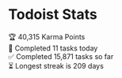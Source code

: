 
# Todoist Stats

<!-- TODO-IST:START -->
🏆  40,315 Karma Points           
🌸  Completed 11 tasks today           
✅  Completed 15,871 tasks so far           
⏳  Longest streak is 209 days
<!-- TODO-IST:END -->
